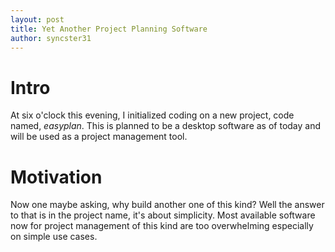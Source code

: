 ```yaml
---
layout: post
title: Yet Another Project Planning Software
author: syncster31
---
```

Intro
===
At six o'clock this evening, I initialized coding on a new project, code named, _easyplan_. This is planned to be a desktop software as of today and will be used as a project management tool.

Motivation
===
Now one maybe asking, why build another one of this kind? Well the answer to that is in the project name, it's about simplicity. Most available software now for project management of this kind are too overwhelming especially on simple use cases.